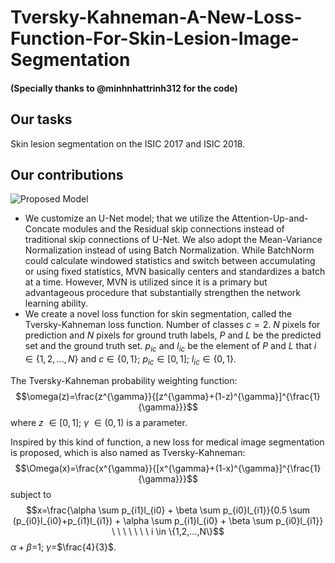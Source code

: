 # Tversky-Kahneman-A-New-Loss-Function-For-Skin-Lesion-Image-Segmentation
#### (Specially thanks to @minhnhattrinh312 for the code)
## Our tasks
Skin lesion segmentation on the ISIC 2017 and ISIC 2018.
## Our contributions
![Proposed Model](https://github.com/tswizzle141/Tversky-Kahneman-A-New-Loss-Function-For-Skin-Lesion-Image-Segmentation/blob/main/1.jpg)
* We customize an U-Net model; that we utilize the Attention-Up-and-Concate modules and the Residual skip connections instead of traditional skip connections of U-Net. We also adopt the Mean-Variance Normalization instead of using Batch Normalization. While BatchNorm could calculate windowed statistics and switch between accumulating or using fixed statistics, MVN basically centers and standardizes a batch at a time. However, MVN is utilized since it is a primary but advantageous procedure that substantially strengthen the network learning ability.
* We create a novel loss function for skin segmentation, called the Tversky-Kahneman loss function. 
Number of classes $c=2$. $N$ pixels for prediction and $N$ pixels for ground truth labels, $P$ and $L$ be the predicted set and the ground truth set. $p_{ic}$ and $l_{ic}$ be the element of $P$ and $L$ that $i \in \{1,2,...,N\}$ and $c \in \{0,1\}; \ p_{ic} \in [0,1]; \ l_{ic} \in \{0,1\}$.

The Tversky-Kahneman probability weighting function:
$$\omega(z)=\frac{z^{\gamma}}{[z^{\gamma}+(1-z)^{\gamma}]^{\frac{1}{\gamma}}}$$
where $z$ $\in [0,1]$; $\gamma$ $\in (0,1)$ is a parameter. 

Inspired by this kind of function, a new loss for medical image segmentation is proposed, which is also named as Tversky-Kahneman:
$$\Omega(x)=\frac{x^{\gamma}}{[x^{\gamma}+(1-x)^{\gamma}]^{\frac{1}{\gamma}}}$$
subject to 
$$x=\frac{\alpha \sum p_{i1}l_{i0} + \beta \sum p_{i0}l_{i1}}{0.5 \sum (p_{i0}l_{i0}+p_{i1}l_{i1}) + \alpha \sum p_{i1}l_{i0} + \beta \sum p_{i0}l_{i1}} \ \ \ \ \ \ \ i \in \{1,2,...,N\}$$
$\alpha + \beta$=1; $\gamma$=$\frac{4}{3}$.

